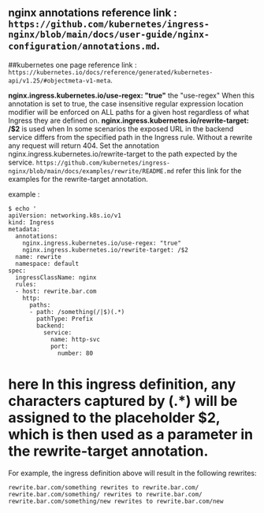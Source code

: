 ## nginx annotations reference link : `https://github.com/kubernetes/ingress-nginx/blob/main/docs/user-guide/nginx-configuration/annotations.md`.

##kubernetes one page reference link : `https://kubernetes.io/docs/reference/generated/kubernetes-api/v1.25/#objectmeta-v1-meta`.

**nginx.ingress.kubernetes.io/use-regex: "true"** the "use-regex" When this annotation is set to true, the case insensitive regular expression location modifier will be enforced on ALL paths for a given host regardless of what Ingress they are defined on.
**nginx.ingress.kubernetes.io/rewrite-target: /$2** is used when In some scenarios the exposed URL in the backend service differs from the specified path in the Ingress rule. Without a rewrite any request will return 404. Set the annotation nginx.ingress.kubernetes.io/rewrite-target to the path expected by the service. `https://github.com/kubernetes/ingress-nginx/blob/main/docs/examples/rewrite/README.md` refer this link for the examples for the rewrite-target annotation.

example :
```
$ echo '
apiVersion: networking.k8s.io/v1
kind: Ingress
metadata:
  annotations:
    nginx.ingress.kubernetes.io/use-regex: "true"
    nginx.ingress.kubernetes.io/rewrite-target: /$2
  name: rewrite
  namespace: default
spec:
  ingressClassName: nginx
  rules:
  - host: rewrite.bar.com
    http:
      paths:
      - path: /something(/|$)(.*)
        pathType: Prefix
        backend:
          service:
            name: http-svc
            port: 
              number: 80

```
# here In this ingress definition, any characters captured by (.*) will be assigned to the placeholder $2, which is then used as a parameter in the rewrite-target annotation.

For example, the ingress definition above will result in the following rewrites:

    rewrite.bar.com/something rewrites to rewrite.bar.com/
    rewrite.bar.com/something/ rewrites to rewrite.bar.com/
    rewrite.bar.com/something/new rewrites to rewrite.bar.com/new
